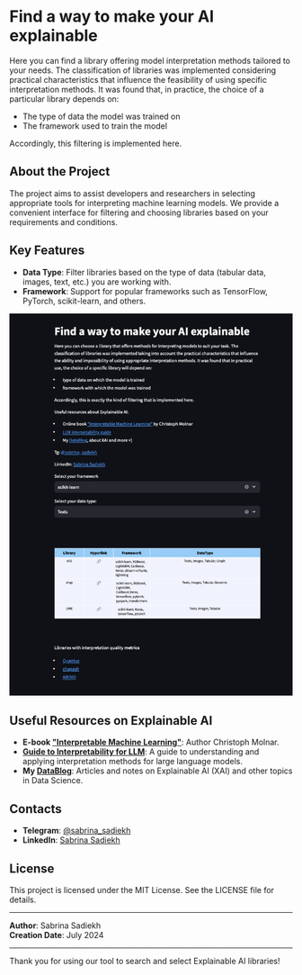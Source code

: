 # Find a way to make your AI explainable

Here you can find a library offering model interpretation methods tailored to your needs. The classification of libraries was implemented considering practical characteristics that influence the feasibility of using specific interpretation methods. It was found that, in practice, the choice of a particular library depends on:

- The type of data the model was trained on
- The framework used to train the model

Accordingly, this filtering is implemented here.

## About the Project

The project aims to assist developers and researchers in selecting appropriate tools for interpreting machine learning models. We provide a convenient interface for filtering and choosing libraries based on your requirements and conditions.

## Key Features

- **Data Type**: Filter libraries based on the type of data (tabular data, images, text, etc.) you are working with.
- **Framework**: Support for popular frameworks such as TensorFlow, PyTorch, scikit-learn, and others.

![img](./images/preview.png)

## Useful Resources on Explainable AI

- **E-book ["Interpretable Machine Learning"](https://christophm.github.io/interpretable-ml-book/)**: Author Christoph Molnar.
- **[Guide to Interpretability for LLM](https://github.com/JShollaj/awesome-llm-interpretability)**: A guide to understanding and applying interpretation methods for large language models.
- **My [DataBlog](https://t.me/jdata_blog)**: Articles and notes on Explainable AI (XAI) and other topics in Data Science.

## Contacts

- **Telegram**: [@sabrina_sadiekh](https://t.me/sabrina_sadiekh)
- **LinkedIn**: [Sabrina Sadiekh](https://www.linkedin.com/in/sabrina-sadiekh)

## License

This project is licensed under the MIT License. See the LICENSE file for details.

---

**Author**: Sabrina Sadiekh  
**Creation Date**: July 2024

---

Thank you for using our tool to search and select Explainable AI libraries!